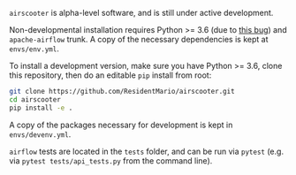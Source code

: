 `airscooter` is alpha-level software, and is still under active development.

Non-developmental installation requires Python >= 3.6 (due to [this bug](https://issues.apache.org/jira/browse/AIRFLOW-1165)) and 
`apache-airflow` trunk. A copy of the necessary dependencies is kept at `envs/env.yml`.

To install a development version, make sure you have Python >= 3.6, clone this repository, then do an editable `pip` 
install from root: 

```bash
git clone https://github.com/ResidentMario/airscooter.git
cd airscooter
pip install -e .
```

A copy of the packages necessary for development is kept in `envs/devenv.yml`.

`airflow` tests are located in the `tests` folder, and can be run via `pytest` (e.g. via `pytest tests/api_tests.py` 
from the command line).